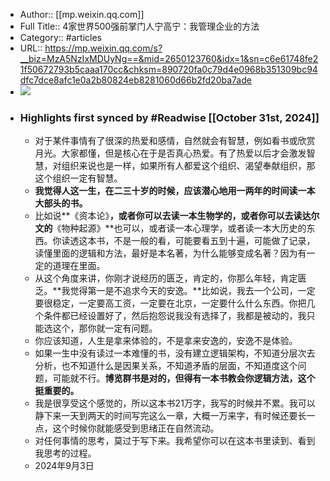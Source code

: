 - Author:: [[mp.weixin.qq.com]]
- Full Title:: 4家世界500强前掌门人宁高宁：我管理企业的方法
- Category:: #articles
- URL:: https://mp.weixin.qq.com/s?__biz=MzA5NzIxMDUyNg==&mid=2650123760&idx=1&sn=c6e61748fe21f50672793b5caaa170cc&chksm=890720fa0c79d4e0968b351309bc94dfc7dce8afc1e0a2b80824eb8281060d66b2fd20ba7ade
- ![](https://readwise-assets.s3.amazonaws.com/static/images/article2.74d541386bbf.png)
- ### Highlights first synced by #Readwise [[October 31st, 2024]]
    - 对于某件事情有了很深的热爱和感情，自然就会有智慧，例如看书或欣赏月光。大家都懂，但是核心在于是否真心热爱。有了热爱以后才会激发智慧，对组织来说也是一样，如果所有人都爱这个组织、渴望奉献组织，那这个组织一定有智慧。
    - **我觉得人这一生，在二三十岁的时候，应该潜心地用一两年的时间读一本大部头的书。**
    - 比如说**《资本论》**，或者你可以去读一本生物学的，或者你可以去读达尔文的**《物种起源》**也可以，或者读一本心理学，或者读一本大历史的东西。你读透这本书，不是一般的看，可能要看五到十遍，可能做了记录，读懂里面的逻辑和方法，最好是本名著，为什么能够变成名著？因为有一定的道理在里面。
    - 从这个角度来讲，你刚才说经历的匮乏，肯定的，你那么年轻，肯定匮乏。**我觉得第一是不追求今天的安逸。**比如说，我去一个公司，一定要很稳定，一定要高工资，一定要在北京，一定要什么什么东西。你把几个条件都已经设置好了，然后抱怨说我没有选择了，我都是被动的，我只能选这个，那你就一定有问题。
    - 你应该知道，人生是拿来体验的，不是拿来安逸的，安逸不是体验。
    - 如果一生中没有读过一本难懂的书，没有建立逻辑架构，不知道分层次去分析，也不知道什么是因果关系，不知道矛盾的层面，不知道度这个问题，可能就不行。**博览群书是对的，但得有一本书教会你逻辑方法，这个挺重要的。**
    - 我是很享受这个感觉的，所以这本书21万字，我写的时候并不累。我可以静下来一天到两天的时间写完这么一章，大概一万来字，有时候还要长一点，这个时候你就能感受到思绪正在自然流动。
    - 对任何事情的思考，莫过于写下来。我希望你可以在这本书里读到、看到我思考的过程。
    - 2024年9月3日
